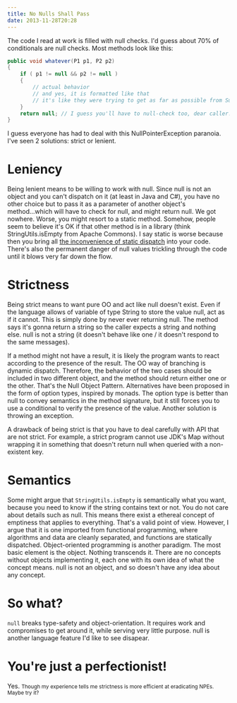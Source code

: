 ```yaml
---
title: No Nulls Shall Pass
date: 2013-11-28T20:28
---
```


The code I read at work is filled with null checks. I'd guess about 70% of conditionals are null checks. Most methods look like this:

```java
public void whatever(P1 p1, P2 p2)
{
    if ( p1 != null && p2 != null )
    {
        // actual behavior
        // and yes, it is formatted like that
        // it's like they were trying to get as far as possible from Sun's style
    }
    return null; // I guess you'll have to null-check too, dear caller!
}
```

I guess everyone has had to deal with this NullPointerException paranoia. I've seen 2 solutions: strict or lenient.

# Leniency

Being lenient means to be willing to work with null. Since null is not an object and you can't dispatch on it (at least in Java and C#), you have no other choice but to pass it as a parameter of another object's method...which will have to check for null, and might return null. We got nowhere. Worse, you might resort to a static method. Somehow, people seem to believe it's OK if that other method is in a library (think StringUtils.isEmpty from Apache Commons). I say static is worse because then you bring all [the inconvenience of static dispatch](classes-as-simple-type-definitions/classes-as-simple-type-definitions.md) into your code. There's also the permanent danger of null values trickling through the code until it blows very far down the flow.

# Strictness

Being strict means to want pure OO and act like null doesn't exist. Even if the language allows of variable of type String to store the value null, act as if it cannot. This is simply done by never ever returning null. The method says it's gonna return a string so the caller expects a string and nothing else. null is not a string (it doesn't behave like one / it doesn't respond to the same messages).

If a method might not have a result, it is likely the program wants to react according to the presence of the result. The OO way of branching is dynamic dispatch. Therefore, the behavior of the two cases should be included in two different object, and the method should return either one or the other. That's the Null Object Pattern. Alternatives have been proposed in the form of option types, inspired by monads. The option type is better than null to convey semantics in the method signature, but it still forces you to use a conditional to verify the presence of the value. Another solution is throwing an exception.

A drawback of being strict is that you have to deal carefully with API that are not strict. For example, a strict program cannot use JDK's Map without wrapping it in something that doesn't return null when queried with a non-existent key.

# Semantics

Some might argue that `StringUtils.isEmpty` is semantically what you want, because you need to know if the string contains text or not. You do not care about details such as null. This means there exist a ethereal concept of emptiness that applies to everything. That's a valid point of view. However, I argue that it is one imported from functional programming, where algorithms and data are cleanly separated, and functions are statically dispatched. Object-oriented programming is another paradigm. The most basic element is the object. Nothing transcends it. There are no concepts without objects implementing it, each one with its own idea of what the concept means. null is not an object, and so doesn't have any idea about any concept.

# So what?

`null` breaks type-safety and object-orientation. It requires work and compromises to get around it, while serving very little purpose. null is another language feature I'd like to see disapear.

# You're just a perfectionist!

Yes. <small>Though my experience tells me strictness is more efficient at eradicating NPEs. Maybe try it?</small>
